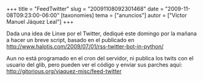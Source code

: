 +++
title = "FeedTwitter"
slug = "20091108092301468"
date = "2009-11-08T09:23:00-06:00"
[taxonomies]
tema = ["anuncios"]
autor = ["Víctor Manuel Jáquez Leal"]
+++

Dada una idea de Linxe por el Twitter, dediqué este domingo por la
mañana a hacer un breve script, basado en el publicado en
<a href="http://www.halotis.com/2009/07/01/rss-twitter-bot-in-python/">http://www.halotis.com/2009/07/01/rss-twitter-bot-in-python/</a>

Aun no está programado en el cron del servidor, ni publica los twits con
el usuario del glib, pero pueden ver el código y enviar sus parches
aquí:
<a href="http://gitorious.org/vjaquez-misc/feed-twitter">http://gitorious.org/vjaquez-misc/feed-twitter</a>
